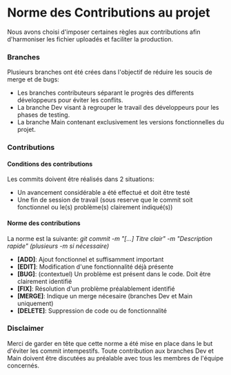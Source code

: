 # Norme des Contributions au projet

Nous avons choisi d'imposer certaines règles aux contributions afin d'harmoniser les fichier uploadés et faciliter la production.

### Branches

Plusieurs branches ont été crées dans l'objectif de réduire les soucis de merge et de bugs:
- Les branches contributeurs séparant le progrès des differents développeurs pour éviter les conflits.
- La branche Dev visant à regrouper le travail des développeurs pour les phases de testing.
- La branche Main contenant exclusivement les versions fonctionnelles du projet.

### Contributions

#### Conditions des contributions

Les commits doivent être réalisés dans 2 situations:
- Un avancement considérable a été effectué et doit être testé
- Une fin de session de travail (sous reserve que le commit soit fonctionnel ou le(s) problème(s) clairement indiqué(s))

#### Norme des contributions

La norme est la suivante: *git commit -m "[...] Titre clair" -m "Description rapide" (plusieurs -m si nécessaire)*
- **[ADD]**: Ajout fonctionnel et suffisamment important
- **[EDIT]**: Modification d'une fonctionnalité déjà présente
- **[BUG]**: (contextuel) Un problème est présent dans le code. Doit être clairement identifié
- **[FIX]**: Résolution d'un problème préalablement identifié
- **[MERGE]**: Indique un merge nécesaire (branches Dev et Main uniquement)
- **[DELETE]**: Suppression de code ou de fonctionnalité

### Disclaimer

Merci de garder en tête que cette norme a été mise en place dans le but d'éviter les commit intempestifs. Toute contribution aux branches Dev et Main doivent être discutées au préalable avec tous les membres de l'équipe concernés.